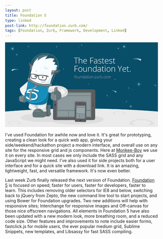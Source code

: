 ```yaml
---
layout: post
title: Foundation 5
type: linked
post-link: http://foundation.zurb.com/
tags: [Foundation, Zurb, Framework, Development, Linked]
---
```


[![Foundation 5](/images/posts/2013-11-25-foundation-v5.jpg)](http://foundation.zurb.com/)

I've used Foundation for awhile now and love it. It's great for prototyping, creating a clean look for a quick web app, giving your side/weekend/hackathon project a modern interface, and overall use on any site for the responsive grid and js components. Here at [Monkee-Boy](http://www.monkee-boy.com) we use it on every site. In most cases we only include the SASS grid and any JavaScript we might need. I've also used it for side projects both for a user interface and for a quick site with a download link. It is an amazing, lightweight, fast, and versatile framework. It's now even better.

Last week Zurb finally released the next version of Foundation. [Foundation 5](http://foundation.zurb.com/) is focused on speed; faster for users, faster for developers, faster to learn. This includes removing older selectors for IE8 and below, switching back to jQuery from Zepto, the new command line tool to start projects, and using Bower for Foundation upgrades. Two new additions will help with responsive sites; Interchange for responsive images and Off-canvas for those nice offscreen navigations. All elements in Foundation 5 have also been updated with a new modern look, more breathing room, and a reduced code size. Other features and improvements to note include easier forms, fastclick.js for mobile users, the ever popular medium grid, Sublime Snippets, new templates, and Libsassy for fast SASS compiling.
